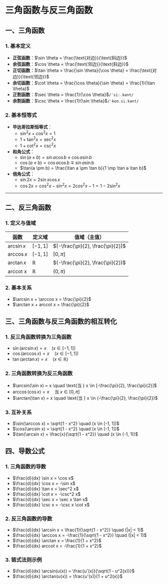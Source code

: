  # 三角函数与反三角函数

## 一、三角函数

### 1. 基本定义
- **正弦函数**：$\sin \theta = \frac{\text{对边}}{\text{斜边}}$
- **余弦函数**：$\cos \theta = \frac{\text{邻边}}{\text{斜边}}$
- **正切函数**：$\tan \theta = \frac{\sin \theta}{\cos \theta} = \frac{\text{对边}}{\text{邻边}}$
- **余切函数**：$\cot \theta = \frac{\cos \theta}{\sin \theta} = \frac{1}{\tan \theta}$
- **正割函数**：$\sec \theta = \frac{1}{\cos \theta}$`/ˈsiː.kənt/`
- **余割函数**：$\csc \theta = \frac{1}{\sin \theta}$`/ˈkoʊ.si.kənt/`

### 2. 基本恒等式
- **毕达哥拉斯恒等式**：
  - $\sin^2 x + \cos^2 x = 1$
  - $1 + \tan^2 x = \sec^2 x$
  - $1 + \cot^2 x = \csc^2 x$
- **和角公式**：
  - $\sin(a \pm b) = \sin a \cos b \pm \cos a \sin b$
  - $\cos(a \pm b) = \cos a \cos b \mp \sin a \sin b$
  - $\tan(a \pm b) = \frac{\tan a \pm \tan b}{1 \mp \tan a \tan b}$
- **倍角公式**：
  - $\sin 2x = 2 \sin x \cos x$
  - $\cos 2x = \cos^2 x - \sin^2 x = 2\cos^2 x - 1 = 1 - 2\sin^2 x$

---

## 二、反三角函数

### 1. 定义与值域
| 函数          | 定义域          | 值域（主值）                            |
| ----------- | ------------ | --------------------------------- |
| $\arcsin x$ | $[-1, 1]$    | $[-\frac{\pi}{2}, \frac{\pi}{2}]$ |
| $\arccos x$ | $[-1, 1]$    | $[0, \pi]$                        |
| $\arctan x$ | $\mathbb{R}$ | $(-\frac{\pi}{2}, \frac{\pi}{2})$ |
| arccot x    | $\mathbb{R}$ | $(0, \pi)$                        |

### 2. 基本关系
- $\arcsin x + \arccos x = \frac{\pi}{2}$
- $\arctan x + arccot x = \frac{\pi}{2}$



## 三、三角函数与反三角函数的相互转化

### 1. 反三角函数转换为三角函数
- $\sin(\arcsin x) = x \quad (x \in [-1, 1])$
- $\cos(\arccos x) = x \quad (x \in [-1, 1])$
- $\tan(\arctan x) = x \quad (x \in \mathbb{R})$

### 2. 三角函数转换为反三角函数
- $\arcsin(\sin x) = x \quad \text{当 } x \in [-\frac{\pi}{2}, \frac{\pi}{2}]$
- $\arccos(\cos x) = x \quad \text{当 } x \in [0, \pi]$
- $\arctan(\tan x) = x \quad \text{当 } x \in (-\frac{\pi}{2}, \frac{\pi}{2})$

### 3. 互补关系
- $\sin(\arccos x) = \sqrt{1 - x^2} \quad (x \in [-1, 1])$
- $\cos(\arcsin x) = \sqrt{1 - x^2} \quad (x \in [-1, 1])$
- $\tan(\arcsin x) = \frac{x}{\sqrt{1 - x^2}} \quad (x \in (-1, 1))$



## 四、导数公式

### 1. 三角函数的导数
- $\frac{d}{dx} \sin x = \cos x$
- $\frac{d}{dx} \cos x = -\sin x$
- $\frac{d}{dx} \tan x = \sec^2 x$
- $\frac{d}{dx} \cot x = -\csc^2 x$
- $\frac{d}{dx} \sec x = \sec x \tan x$
- $\frac{d}{dx} \csc x = -\csc x \cot x$

### 2. 反三角函数的导数
- $\frac{d}{dx} \arcsin x = \frac{1}{\sqrt{1 - x^2}} \quad (|x| < 1)$
- $\frac{d}{dx} \arccos x = -\frac{1}{\sqrt{1 - x^2}} \quad (|x| < 1)$
- $\frac{d}{dx} \arctan x = \frac{1}{1 + x^2}$
- $\frac{d}{dx} arccot x = -\frac{1}{1 + x^2}$

### 3. 链式法则示例
- $\frac{d}{dx} \arcsin(u(x)) = \frac{u'(x)}{\sqrt{1 - u^2(x)}}$
- $\frac{d}{dx} \arctan(u(x)) = \frac{u'(x)}{1 + u^2(x)}$
